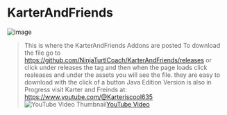 # KarterAndFriends
![image](https://github.com/user-attachments/assets/354e3209-8236-49d1-9304-1fa75bb05847)

>This is where the KarterAndFriends Addons are posted
>To download the file go to https://github.com/NinjaTurtlCoach/KarterAndFriends/releases
>or click under releases the tag and then when the page loads click realeases and under the assets you will see the file.
>they are easy to download with the click of a button
>Java Edition Version is also in Progress
>visit Karter and Freinds at: https://www.youtube.com/@Karteriscool635
![YouTube Video Thumbnail](https://github.com/user-attachments/assets/66463350-936a-473e-98bf-ea261f7c2f31
)[YouTube Video](https://www.youtube.com/@Karteriscool635)

